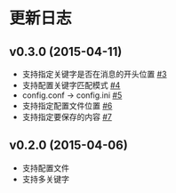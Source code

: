 # 更新日志

## v0.3.0 (2015-04-11)

* 支持指定关键字是否在消息的开头位置 [#3][1]
* 支持配置关键字匹配模式 [#4][2]
* config.conf -> config.ini [#5][3]
* 支持指定配置文件位置 [#6][4]
* 支持指定要保存的内容 [#7][5]

[1]: https://github.com/mozillazg/chendian/issues/3
[2]: https://github.com/mozillazg/chendian/issues/4
[3]: https://github.com/mozillazg/chendian/issues/5
[4]: https://github.com/mozillazg/chendian/issues/6
[5]: https://github.com/mozillazg/chendian/issues/7


## v0.2.0 (2015-04-06)

* 支持配置文件
* 支持多关键字
